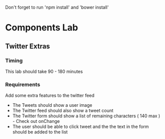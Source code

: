 Don't forget to run 
'npm install' 
and 
'bower install'

# Components Lab

## Twitter Extras

### Timing

This lab should take 90 - 180 minutes

### Requirements

Add some extra features to the twitter feed

* The Tweets should show a user image
* The Twitter feed should also show a tweet count
* The Twitter form should show a list of remaining characters ( 140 max ) - Check out onChange 
* The user should be able to click tweet and the the text in the form should be added to the list
